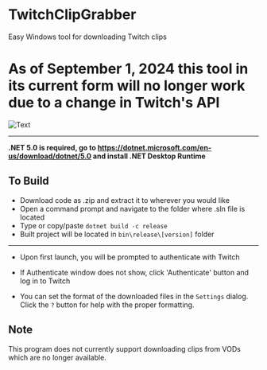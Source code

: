 # TwitchClipGrabber
Easy Windows tool for downloading Twitch clips

# As of September 1, 2024 this tool in its current form will no longer work due to a change in Twitch's API


![Text](https://i.imgur.com/sHKFVRR.png)

-----------------------------------------------------
<b>.NET 5.0 is required, go to https://dotnet.microsoft.com/en-us/download/dotnet/5.0 and install .NET Desktop Runtime</b>

To Build
---
- Download code as .zip and extract it to wherever you would like
- Open a command prompt and navigate to the folder where .sln file is located
- Type or copy/paste `dotnet build -c release`
- Built project will be located in `bin\release\[version]` folder

----

- Upon first launch, you will be prompted to authenticate with Twitch
- If Authenticate window does not show, click 'Authenticate' button and log in to Twitch

- You can set the format of the downloaded files in the `Settings` dialog. Click the `?` button for help with the proper formatting.

Note
---
This program does not currently support downloading clips from VODs which are no longer available.

